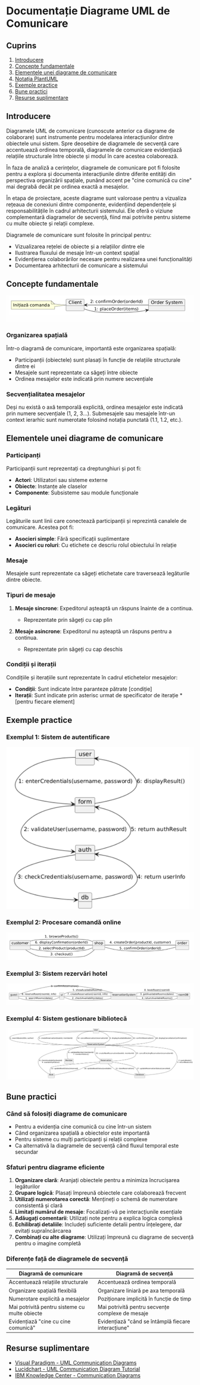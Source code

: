 # Documentație Diagrame UML de Comunicare

## Cuprins
1. [Introducere](#introducere)
2. [Concepte fundamentale](#concepte-fundamentale)
3. [Elementele unei diagrame de comunicare](#elementele-unei-diagrame-de-comunicare)
4. [Notația PlantUML](#notația-plantuml)
5. [Exemple practice](#exemple-practice)
6. [Bune practici](#bune-practici)
7. [Resurse suplimentare](#resurse-suplimentare)

## Introducere

Diagramele UML de comunicare (cunoscute anterior ca diagrame de colaborare) sunt instrumente pentru modelarea interacțiunilor dintre obiectele unui sistem. Spre deosebire de diagramele de secvență care accentuează ordinea temporală, diagramele de comunicare evidențiază relațiile structurale între obiecte și modul în care acestea colaborează.

În faza de analiză a cerințelor, diagramele de comunicare pot fi folosite pentru a explora și documenta interacțiunile dintre diferite entități din perspectiva organizării spațiale, punând accent pe "cine comunică cu cine" mai degrabă decât pe ordinea exactă a mesajelor.

În etapa de proiectare, aceste diagrame sunt valoroase pentru a vizualiza rețeaua de conexiuni dintre componente, evidențiind dependențele și responsabilitățile în cadrul arhitecturii sistemului. Ele oferă o viziune complementară diagramelor de secvență, fiind mai potrivite pentru sisteme cu multe obiecte și relații complexe.

Diagramele de comunicare sunt folosite în principal pentru:
- Vizualizarea rețelei de obiecte și a relațiilor dintre ele
- Ilustrarea fluxului de mesaje într-un context spațial
- Evidențierea colaborărilor necesare pentru realizarea unei funcționalități
- Documentarea arhitecturii de comunicare a sistemului

## Concepte fundamentale

![img_1.png](imgs-04-communication/img_1.png)

### Organizarea spațială

Într-o diagramă de comunicare, importantă este organizarea spațială:
- Participanții (obiectele) sunt plasați în funcție de relațiile structurale dintre ei
- Mesajele sunt reprezentate ca săgeți între obiecte
- Ordinea mesajelor este indicată prin numere secvențiale

### Secvențialitatea mesajelor

Deși nu există o axă temporală explicită, ordinea mesajelor este indicată prin numere secvențiale (1, 2, 3...). Submesajele sau mesajele într-un context ierarhic sunt numerotate folosind notația punctată (1.1, 1.2, etc.).

## Elementele unei diagrame de comunicare

### Participanți

Participanții sunt reprezentați ca dreptunghiuri și pot fi:
- **Actori**: Utilizatori sau sisteme externe
- **Obiecte**: Instanțe ale claselor
- **Componente**: Subsisteme sau module funcționale

### Legături

Legăturile sunt linii care conectează participanții și reprezintă canalele de comunicare. Acestea pot fi:
- **Asocieri simple**: Fără specificații suplimentare
- **Asocieri cu roluri**: Cu etichete ce descriu rolul obiectului în relație

### Mesaje

Mesajele sunt reprezentate ca săgeți etichetate care traversează legăturile dintre obiecte.

### Tipuri de mesaje

1. **Mesaje sincrone**: Expeditorul așteaptă un răspuns înainte de a continua.
    - Reprezentate prin săgeți cu cap plin

2. **Mesaje asincrone**: Expeditorul nu așteaptă un răspuns pentru a continua.
    - Reprezentate prin săgeți cu cap deschis

### Condiții și iterații

Condițiile și iterațiile sunt reprezentate în cadrul etichetelor mesajelor:
- **Condiții**: Sunt indicate între paranteze pătrate [condiție]
- **Iterații**: Sunt indicate prin asterisc urmat de specificator de iterație *[pentru fiecare element]

## Exemple practice

### Exemplul 1: Sistem de autentificare

![img_2.png](imgs-04-communication/img_2.png)

### Exemplul 2: Procesare comandă online

![img_3.png](imgs-04-communication/img_3.png)

### Exemplul 3: Sistem rezervări hotel

![img_4.png](imgs-04-communication/img_4.png)

### Exemplul 4: Sistem gestionare bibliotecă

![img_5.png](imgs-04-communication/img_5.png)

## Bune practici

### Când să folosiți diagrame de comunicare

- Pentru a evidenția cine comunică cu cine într-un sistem
- Când organizarea spațială a obiectelor este importantă
- Pentru sisteme cu mulți participanți și relații complexe
- Ca alternativă la diagramele de secvență când fluxul temporal este secundar

### Sfaturi pentru diagrame eficiente

1. **Organizare clară**: Aranjați obiectele pentru a minimiza încrucișarea legăturilor
2. **Grupare logică**: Plasați împreună obiectele care colaborează frecvent
3. **Utilizați numerotarea corectă**: Mențineți o schemă de numerotare consistentă și clară
4. **Limitați numărul de mesaje**: Focalizați-vă pe interacțiunile esențiale
5. **Adăugați comentarii**: Utilizați note pentru a explica logica complexă
6. **Echilibrați detaliile**: Includeți suficiente detalii pentru înțelegere, dar evitați supraîncărcarea
7. **Combinați cu alte diagrame**: Utilizați împreună cu diagrame de secvență pentru o imagine completă

### Diferențe față de diagramele de secvență

| Diagramă de comunicare | Diagramă de secvență |
|------------------------|----------------------|
| Accentuează relațiile structurale | Accentuează ordinea temporală |
| Organizare spațială flexibilă | Organizare liniară pe axa temporală |
| Numerotare explicită a mesajelor | Poziționare implicită în funcție de timp |
| Mai potrivită pentru sisteme cu multe obiecte | Mai potrivită pentru secvențe complexe de mesaje |
| Evidențiază "cine cu cine comunică" | Evidențiază "când se întâmplă fiecare interacțiune" |

## Resurse suplimentare

- [Visual Paradigm - UML Communication Diagrams](https://www.visual-paradigm.com/guide/uml-unified-modeling-language/what-is-communication-diagram/)
- [Lucidchart - UML Communication Diagram Tutorial](https://www.lucidchart.com/pages/uml-communication-diagram)
- [IBM Knowledge Center - Communication Diagrams](https://www.ibm.com/docs/en/rational-soft-arch/9.7.0?topic=diagrams-communication)